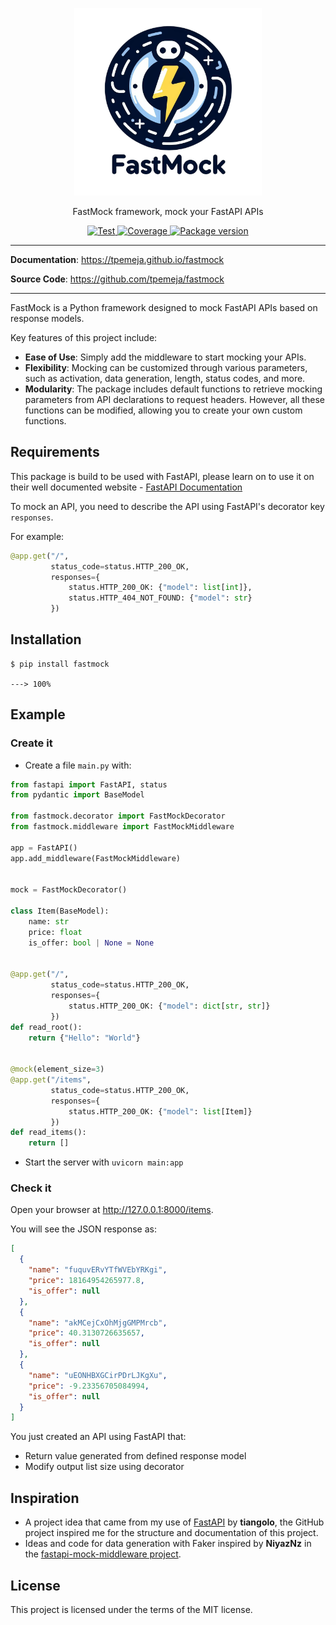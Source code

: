 <p align="center">
  <a href="https://tpemeja.github.io/fastmock"><img src="https://github.com/tpemeja/fastmock/blob/main/documentation/docs/img/title.png?raw=true" alt="fastmock" style="width: 300px; height: 300px;"></a>
</p>
<p align="center">
    FastMock framework, mock your FastAPI APIs
</p>
<p align="center">
<a href="https://github.com/tpemeja/fastmock/actions/workflows/test.yml" target="_blank">
    <img src="https://github.com/tpemeja/fastmock/workflows/Test/badge.svg" alt="Test">
</a>
<a href="https://coveralls.io/github/tpemeja/fastmock?branch=main" target="_blank">
    <img src="https://coveralls.io/repos/github/tpemeja/fastmock/badge.svg?branch=main" alt="Coverage">
</a>
<a href="https://pypi.org/project/fastmock" target="_blank">
    <img src="https://img.shields.io/pypi/v/fastmock?color=%2334D058&label=pypi%20package" alt="Package version">
</a>
</p>

---

**Documentation**: <a href="https://tpemeja.github.io/fastmock" target="_blank">https://tpemeja.github.io/fastmock</a>

**Source Code**: <a href="https://github.com/tpemeja/fastmock" target="_blank">https://github.com/tpemeja/fastmock</a>

---

FastMock is a Python framework designed to mock FastAPI APIs based on response models.

Key features of this project include:

- **Ease of Use**: Simply add the middleware to start mocking your APIs.
- **Flexibility**: Mocking can be customized through various parameters, such as activation, data generation, length, status codes, and more.
- **Modularity**: The package includes default functions to retrieve mocking parameters from API declarations to request headers. However, all these functions can be modified, allowing you to create your own custom functions.

## Requirements

This package is build to be used with FastAPI, please learn on to use it on their well documented website - <a href="https://fastapi.tiangolo.com/" class="external-link" target="_blank">FastAPI Documentation</a>


To mock an API, you need to describe the API using FastAPI's decorator key `responses`. 

For example:
```python
@app.get("/",
         status_code=status.HTTP_200_OK,
         responses={
             status.HTTP_200_OK: {"model": list[int]},
             status.HTTP_404_NOT_FOUND: {"model": str}
         })
```


## Installation

<div class="termy">

```console
$ pip install fastmock

---> 100%
```

</div>

## Example

### Create it

* Create a file `main.py` with:
```Python hl_lines="4-5  8  11  28"
from fastapi import FastAPI, status
from pydantic import BaseModel

from fastmock.decorator import FastMockDecorator
from fastmock.middleware import FastMockMiddleware

app = FastAPI()
app.add_middleware(FastMockMiddleware)


mock = FastMockDecorator()

class Item(BaseModel):
    name: str
    price: float
    is_offer: bool | None = None


@app.get("/",
         status_code=status.HTTP_200_OK,
         responses={
             status.HTTP_200_OK: {"model": dict[str, str]}
         })
def read_root():
    return {"Hello": "World"}


@mock(element_size=3)
@app.get("/items",
         status_code=status.HTTP_200_OK,
         responses={
             status.HTTP_200_OK: {"model": list[Item]}
         })
def read_items():
    return []
```

* Start the server with `uvicorn main:app` 
### Check it

Open your browser at <a href="http://127.0.0.1:8000/items" class="external-link" target="_blank">http://127.0.0.1:8000/items</a>.

You will see the JSON response as:

```JSON
[
  {
    "name": "fuquvERvYTfWVEbYRKgi",
    "price": 18164954265977.8,
    "is_offer": null
  },
  {
    "name": "akMCejCxOhMjgGMPMrcb",
    "price": 40.3130726635657,
    "is_offer": null
  },
  {
    "name": "uEONHBXGCirPDrLJKgXu",
    "price": -9.23356705084994,
    "is_offer": null
  }
]
```

You just created an API using FastAPI that:

* Return value generated from defined response model
* Modify output list size using decorator


## Inspiration

* A project idea that came from my use of [FastAPI](https://github.com/tiangolo/fastapi) by **tiangolo**, the GitHub project inspired me for the structure and documentation of this project.
* Ideas and code for data generation with Faker inspired by **NiyazNz** in the [fastapi-mock-middleware project](https://github.com/NiyazNz/fastapi-mock-middleware).


## License

This project is licensed under the terms of the MIT license.
